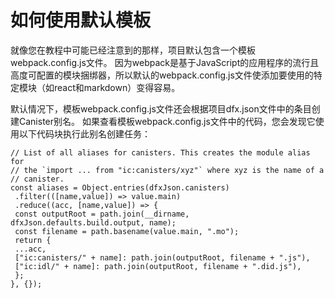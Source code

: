# 如何使用默认模板

就像您在教程中可能已经注意到的那样，项目默认包含一个模板webpack.config.js文件。 因为webpack是基于JavaScript的应用程序的流行且高度可配置的模块捆绑器，所以默认的webpack.config.js文件使添加要使用的特定模块（如react和markdown）变得容易。

默认情况下，模板webpack.config.js文件还会根据项目dfx.json文件中的条目创建Canister别名。 如果查看模板webpack.config.js文件中的代码，您会发现它使用以下代码块执行此别名创建任务：

```text
// List of all aliases for canisters. This creates the module alias for
// the `import ... from "ic:canisters/xyz"` where xyz is the name of a
// canister.
const aliases = Object.entries(dfxJson.canisters)
 .filter(([name,value]) => value.main)
 .reduce((acc, [name,value]) => {
 const outputRoot = path.join(__dirname, dfxJson.defaults.build.output, name);
 const filename = path.basename(value.main, ".mo");
 return {
 ...acc,
 ["ic:canisters/" + name]: path.join(outputRoot, filename + ".js"),
 ["ic:idl/" + name]: path.join(outputRoot, filename + ".did.js"),
 };
}, {});
```

